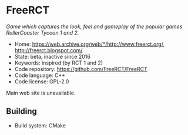 # FreeRCT

_Game which captures the look, feel and gameplay of the popular games RollerCoaster Tycoon 1 and 2._

- Home: https://web.archive.org/web/*/http://www.freerct.org/, http://freerct.blogspot.com/
- State: beta, inactive since 2016
- Keywords: inspired (by RCT 1 and 2)
- Code repository: https://github.com/FreeRCT/FreeRCT
- Code language: C++
- Code license: GPL-2.0

Main web site is unavailable.

## Building

- Build system: CMake